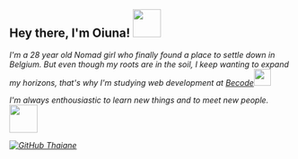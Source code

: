 

<!--
**Ouna-Bilegma/ouna-bilegma** is a ✨ _special_ ✨ repository because its `README.md` (this file) appears on your GitHub profile.


Here are some ideas to get you started:

- 🔭 I’m currently working on ...
- 🌱 I’m currently learning ...
- 👯 I’m looking to collaborate on ...
- 🤔 I’m looking for help with ...
- 💬 Ask me about ...
- 📫 How to reach me: ...
- 😄 Pronouns: ...
- ⚡ Fun fact: ...
-->

<h2> Hey there, I'm Oiuna! <img src="https://thumbs.gfycat.com/AngelicIncredibleJaguar-size_restricted.gif" width="50"></h2>
<p><em>I'm a 28 year old Nomad girl who finally found a place to settle down in Belgium.
But even though my roots are in the soil, I keep wanting to expand my horizons, that's why I'm studying web development at  <a href="https://becode.org/"> Becode</a><img src="https://media.giphy.com/media/fYSnHlufseco8Fh93Z/giphy.gif" width="30">
  <p>I'm always enthousiastic to learn new things and to meet new people. <img src= "https://www.kewisk.com/images/gif/IlliterateTerribleBaiji-size_restricted.gif" width="50"<p>
  
[![GitHub Thaiane](https://img.shields.io/github/followers/ouna?label=follow&style=social)](https://github.com/Ouna-Bilegma)
